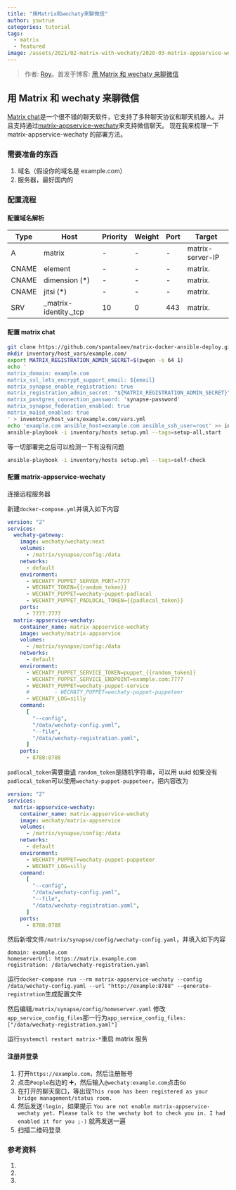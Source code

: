```yaml
---
title: "用Matrix和wechaty来聊微信"
author: yswtrue
categories: tutorial
tags:
  - matrix
  - featured
image: /assets/2021/02-matrix-with-wechaty/2020-03-matrix-appservice-wechaty.webp
---
```


> 作者: [Roy](https://blog.yswtrue.com)。首发于博客: [用 Matrix 和 wechaty 来聊微信](https://blog.yswtrue.com/yong-matrix/)

## 用 Matrix 和 wechaty 来聊微信

[Matrix chat](https://matrix.org/)是一个很不错的聊天软件，它支持了多种聊天协议和聊天机器人。并且支持通过[matrix-appservice-wechaty](https://github.com/wechaty/matrix-appservice-wechaty)来支持微信聊天。
现在我来梳理一下 matrix-appservice-wechaty 的部署方法。

### 需要准备的东西

1. 域名（假设你的域名是 example.com）
2. 服务器，最好国内的

### 配置流程

#### 配置域名解析

| Type  | Host                    | Priority | Weight | Port | Target               |
| ----- | ----------------------- | -------- | ------ | ---- | -------------------- |
| A     | matrix                  | -        | -      | -    | matrix-server-IP     |
| CNAME | element                 | -        | -      | -    | matrix.<your-domain> |
| CNAME | dimension (\*)          | -        | -      | -    | matrix.<your-domain> |
| CNAME | jitsi (\*)              | -        | -      | -    | matrix.<your-domain> |
| SRV   | \_matrix-identity.\_tcp | 10       | 0      | 443  | matrix.<your-domain> |

#### 配置 matrix chat

```bash
git clone https://github.com/spantaleev/matrix-docker-ansible-deploy.git
mkdir inventory/host_vars/example.com/
export MATRIX_REGISTRATION_ADMIN_SECRET=$(pwgen -s 64 1)
echo '
matrix_domain: example.com
matrix_ssl_lets_encrypt_support_email: ${email}
matrix_synapse_enable_registration: true
matrix_registration_admin_secret: "${MATRIX_REGISTRATION_ADMIN_SECRET}"
matrix_postgres_connection_password: 'synapse-password'
matrix_synapse_federation_enabled: true
matrix_ma1sd_enabled: true
' > inventory/host_vars/example.com/vars.yml
echo 'example.com ansible_host=example.com ansible_ssh_user=root' >> inventory/hosts
ansible-playbook -i inventory/hosts setup.yml --tags=setup-all,start
```

等一切部署完之后可以检测一下有没有问题

```bash
ansible-playbook -i inventory/hosts setup.yml --tags=self-check
```

#### 配置 matrix-appservice-wechaty

连接远程服务器

新建`docker-compose.yml`并填入如下内容

```yaml
version: "2"
services:
  wechaty-gateway:
    image: wechaty/wechaty:next
    volumes:
      - /matrix/synapse/config:/data
    networks:
      - default
    environment:
      - WECHATY_PUPPET_SERVER_PORT=7777
      - WECHATY_TOKEN={{random_token}}
      - WECHATY_PUPPET=wechaty-puppet-padlocal
      - WECHATY_PUPPET_PADLOCAL_TOKEN={{padlocal_token}}
    ports:
      - 7777:7777
  matrix-appservice-wechaty:
    container_name: matrix-appservice-wechaty
    image: wechaty/matrix-appservice
    volumes:
      - /matrix/synapse/config:/data
    networks:
      - default
    environment:
      - WECHATY_PUPPET_SERVICE_TOKEN=puppet_{{random_token}}
      - WECHATY_PUPPET_SERVICE_ENDPOINT=example.com:7777
      - WECHATY_PUPPET=wechaty-puppet-service
      #        - WECHATY_PUPPET=wechaty-puppet-puppeteer
      - WECHATY_LOG=silly
    command:
      [
        "--config",
        "/data/wechaty-config.yaml",
        "--file",
        "/data/wechaty-registration.yaml",
      ]
    ports:
      - 8788:8788
```

`padlocal_token`需要[申请](https://wechaty.js.org/docs/puppet-services/)
`random_token`是随机字符串，可以用 uuid
如果没有`padlocal_token`可以使用`wechaty-puppet-puppeteer`，把内容改为

```yaml
version: "2"
services:
  matrix-appservice-wechaty:
    container_name: matrix-appservice-wechaty
    image: wechaty/matrix-appservice
    volumes:
      - /matrix/synapse/config:/data
    networks:
      - default
    environment:
      - WECHATY_PUPPET=wechaty-puppet-puppeteer
      - WECHATY_LOG=silly
    command:
      [
        "--config",
        "/data/wechaty-config.yaml",
        "--file",
        "/data/wechaty-registration.yaml",
      ]
    ports:
      - 8788:8788
```

然后新增文件`/matrix/synapse/config/wechaty-config.yaml`，并填入如下内容

```properties
domain: example.com
homeserverUrl: https://matrix.example.com
registration: /data/wechaty-registration.yaml
```

运行`docker-compose run --rm matrix-appservice-wechaty --config /data/wechaty-config.yaml --url "http://example:8788" --generate-registration`生成配置文件

然后编辑`/matrix/synapse/config/homeserver.yaml`
修改`app_service_config_files`那一行为`app_service_config_files: ["/data/wechaty-registration.yaml"]`

运行`systemctl restart matrix-*`重启 matrix 服务

#### 注册并登录

1. 打开`https://example.com`，然后注册账号
2. 点击`People`右边的 ➕，然后输入`@wechaty:example.com`点击`Go`
3. 在打开的聊天窗口，等出现`This room has been registered as your bridge management/status room.`
4. 然后发送`!login`，如果提示 `You are not enable matrix-appservice-wechaty yet. Please talk to the wechaty bot to check you in. I had enabled it for you ;-)` 就再发送一遍
5. 扫描二维码登录

### 参考资料

1. [](https://github.com/spantaleev/matrix-docker-ansible-deploy)
2. [](https://wechaty.js.org/2021/01/28/csharp-wechaty-for-padlocal-puppet-service/)
3. [](https://github.com/wechaty/wechaty-puppet-puppeteer)
